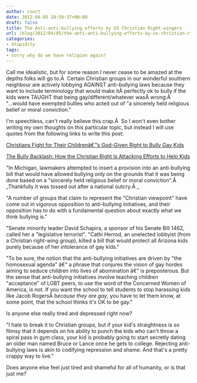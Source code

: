 ```yaml
---
author: court
date: 2012-04-05 20:50:37+00:00
draft: false
title: The Anti-anti-bullying efforts by US Christian Right-wingers
url: /blog/2012/04/05/the-anti-anti-bullying-efforts-by-us-christian-right-wingers/
categories:
- Stupidity
tags:
- sorry why do we have religion again?
---
```


Call me idealistic, but for some reason I never cease to be amazed at the depths folks will go to.Â  Certain Christian groups in our wonderful southern neighbour are actively lobbying AGAINST anti-bullying laws because they want to include terminology that would make itÂ perfectly ok to bully if the kids were TAUGHT that being gay/different/whatever wasÂ wrong:Â  "...would have exempted bullies who acted out of "a sincerely held religious belief or moral conviction."

I'm speechless, can't really believe this crap.Â  So I won't even bother writing my own thoughts on this particular topic, but instead I will use quotes from the following links to write this post:

[Christians Fight for Their Childrenâ€™s God-Given Right to Bully Gay Kids](http://jezebel.com/5899461/christians-fight-for-their-childrens-god+given-right-to-bully-gay-kids?utm_campaign=socialflow_jezebel_twitter&utm_source=jezebel_twitter&utm_medium=socialflow)

[The Bully Backlash: How the Christian Right Is Attacking Efforts to Help Kids](http://www.alternet.org/story/154863/the_bully_backlash%3A_how_the_christian_right_is_attacking_efforts_to_help_kids?page=entire)

"In Michigan, lawmakers attempted to insert a provision into an anti-bullying bill that would have allowed bullying only on the grounds that it was being done based on a "sincerely held religious belief or moral conviction".Â  _Thankfully it was tossed out after a national outcry.Â _

"A number of groups that claim to represent the "Christian viewpoint" have come out in vigorous opposition to anti-bullying initiatives, and their opposition has to do with a fundamental question about exactly what we think bullying is."

"Senate minority leader David Schapira, a sponsor of his Senate Bill 1462, called her a "legislative terrorist". "Cathi Herrod, an unelected lobbyist (from a Christian right-wing group), killed a bill that would protect all Arizona kids purely because of her intolerance of gay kids."

"To be sure, the notion that the anti-bullying initiatives are driven by "the homosexual agenda" â€“ a phrase that conjures the vision of gay hordes aiming to seduce children into lives of abomination â€“ is preposterous. But the sense that anti-bullying initiatives involve teaching children "acceptance" of LGBT peers, to use the word of the Concerned Women of America, is not. If you want the school to tell students to stop harassing kids like Jacob RogersÂ _because they are gay_, you have to let them know, at some point, that the school thinks it's OK to be gay."

Is anyone else really tired and depressed right now?


"I hate to break it to Christian groups, but if your kid's straightness is so flimsy that it depends on his ability to punch the kids who can't throw a spiral pass in gym class, your kid is probably going to start secretly dating an older man named Bruce or Lance once he gets to college. Rejecting anti-bullying laws is akin to codifying repression and shame. And that's a pretty crappy way to live."







Does anyone else feel just tired and shameful for all of humanity, or is that just me?



